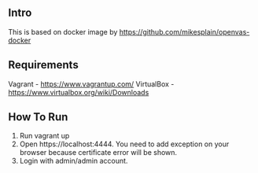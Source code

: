 Intro
-----

This is based on docker image by https://github.com/mikesplain/openvas-docker

Requirements
------------

Vagrant - https://www.vagrantup.com/
VirtualBox - https://www.virtualbox.org/wiki/Downloads

How To Run
----------

1) Run vagrant up
2) Open https://localhost:4444. You need to add exception on your browser because certificate error will be shown.
3) Login with admin/admin account.